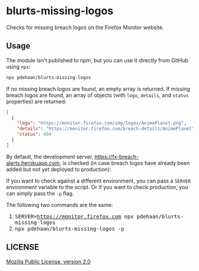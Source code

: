 # blurts-missing-logos

Checks for missing breach logos on the Firefox Monitor website.

## Usage

The module isn't published to npm, but you can use it directly from GitHub using `npx`:

```sh
npx pdehaan/blurts-missing-logos
```

If no missing breach logos are found, an empty array is returned.
If missing breach logos are found, an array of objects (with `logo`, `details`, and `status` properties) are returned:

```json
[
  {
    "logo": "https://monitor.firefox.com/img/logos/AnimePlanet.png",
    "details": "https://monitor.firefox.com/breach-details/AnimePlanet",
    "status": 404
  }
]
```

By default, the development server, https://fx-breach-alerts.herokuapp.com, is checked (in case breach logos have already been added but not yet deployed to production):

If you want to check against a different environment, you can pass a `SERVER` environment variable to the script. Or if you want to check production, you can simply pass the `-p` flag.

The following two commands are the same:

1. <kbd>SERVER=https://monitor.firefox.com npx pdehaan/blurts-missing-logos</kbd>
2. <kbd>npx pdehaan/blurts-missing-logos -p</kbd>

## LICENSE

[Mozilla Public License, version 2.0](./LICENSE)
